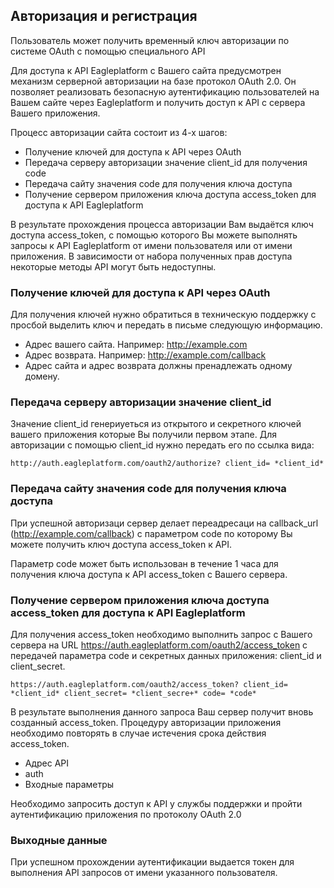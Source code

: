 ## Авторизация и регистрация

Пользователь может получить временный ключ авторизации по системе OAuth с помощью специального API

Для доступа к API Eagleplatform с Вашего сайта предусмотрен механизм серверной авторизации на базе протокол OAuth 2.0﻿. Он позволяет реализовать безопасную аутентификацию пользователей на Вашем сайте через Eagleplatform и получить доступ к API с сервера Вашего приложения.

Процесс авторизации сайта состоит из 4-х шагов:

* Получение ключей для доступа к API через OAuth
* Передача серверу авторизации значение client_id для получения code
* Передача сайту значения code для получения ключа доступа
* Получение сервером приложения ключа доступа access_token для доступа к API Eagleplatform

В результате прохождения процесса авторизации Вам выдаётся ключ доступа access_token, c помощью которого Вы можете выполнять запросы к API Eagleplatform от имени пользователя или от имени приложения. В зависимости от набора полученных прав доступа некоторые методы API могут быть недоступны.

### Получение ключей для доступа к API через OAuth

Для получения ключей нужно обратиться в техническую поддержку с просбой выделить ключ и передать в письме следующую информацию.

* Адрес вашего сайта. Например: http://example.com
* Адрес возврата. Например: http://example.com/callback
* Адрес сайта и адрес возврата должны пренадлежать одному домену.

### Передача серверу авторизации значение client_id
Значение client_id генериуеться из открытого и секретного ключей вашего приложения которые Вы получили первом этапе.
Для авторизации с помощью client_id нужно передать его по ссылка вида:

    http://auth.eagleplatform.com/oauth2/authorize? client_id= *client_id*

### Передача сайту значения code для получения ключа доступа 
При успешной авторизаци сервер делает переадресаци на callback_url (http://example.com/callback) с параметром code по которому Вы можете получить ключ доступа access_token к API.

Параметр code может быть использован в течение 1 часа для получения ключа доступа к API access_token с Вашего сервера.

### Получение сервером приложения ключа доступа access_token для доступа к API Eagleplatform 
Для получения access_token необходимо выполнить запрос с Вашего сервера на URL https://auth.eagleplatform.com/oauth2/access_token с передачей параметра code и секретных данных приложения: client_id и client_secret.

    https://auth.eagleplatform.com/oauth2/access_token? client_id= *client_id* client_secret= *client_secre+* code= *code*

В результате выполнения данного запроса Ваш сервер получит вновь созданный access_token. Процедуру авторизации приложения необходимо повторять в случае истечения срока действия access_token.

* Адрес API
* auth
* Входные параметры

Необходимо запросить доступ к API у службы поддержки и пройти аутентификацию приложения по протоколу OAuth 2.0

### Выходные данные

При успешном прохождении аутентификации выдается токен для выполнения API запросов от имени указанного пользователя.
